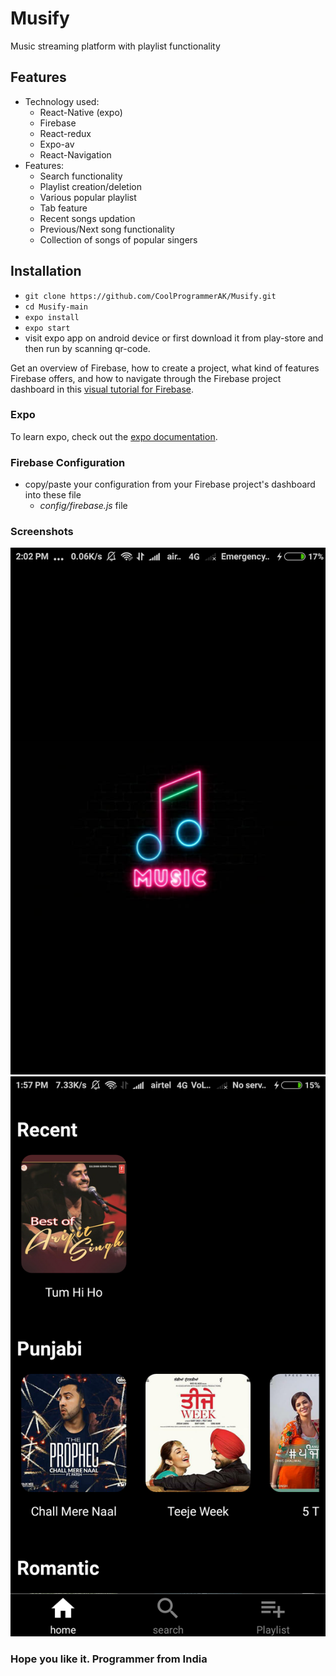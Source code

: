 # Musify
Music streaming platform with playlist functionality
## Features

* Technology used:
  * React-Native (expo)
  * Firebase
  * React-redux
  * Expo-av
  * React-Navigation
* Features:
  * Search functionality
  * Playlist creation/deletion
  * Various popular playlist
  * Tab feature
  * Recent songs updation
  * Previous/Next song functionality
  * Collection of songs of popular singers

## Installation

* `git clone https://github.com/CoolProgrammerAK/Musify.git`
* `cd Musify-main`
* `expo install`
* `expo start`
* visit expo app on android device or first download it from play-store and then run by scanning qr-code.

Get an overview of Firebase, how to create a project, what kind of features Firebase offers, and how to navigate through the Firebase project dashboard in this [visual tutorial for Firebase](https://www.robinwieruch.de/firebase-tutorial/).

### Expo
   To learn expo, check out the [expo documentation](https://docs.expo.io/).
   
### Firebase Configuration

* copy/paste your configuration from your Firebase project's dashboard into these file
  * *config/firebase.js* file
 

### Screenshots

![Splash screen](https://github.com/CoolProgrammerAK/Musify/blob/main/screenshots/splash_screen.png?raw=true)
![Home screen](https://github.com/CoolProgrammerAK/Musify/blob/main/screenshots/home.png?raw=true)







### Hope you like it. Programmer from India
